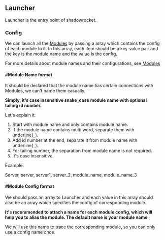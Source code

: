 
## Launcher

Launcher is the entry point of shadowrocket.

### Config

We can launch all the [Modules](/doc/modules.md) by passing a array which contains the config of each module to it. In
this array, each item should be a key-value pair and the key is the module name and the value is the config. 

For more details about module names and their configurations, see [Modules](/doc/modules.md) 

#### #Module Name format

It should be declared that the module name has certain connections with Modules, we can't name them casually.

**Simply, it's case insensitive snake_case module name with optional tailing id number.**

Let's explain it:

1. Start with module name and only contains module name.
2. If the module name contains multi word, separate them with underline(`_`).
3. Add id number at the end, separate it from module name with underline(`_`).
4. For tailing number, the separation from module name is not required.
5. It's case insensitive.

Example:

Server, server, server1, server_2, module_name, module_name_3

#### #Module Config format

We should pass an array to Launcher and each value in this array should also be an array which specifies the config of 
corresponding module.

**It's recommended to attach a name for each module config, which will help you to alias the module. 
The default name is your module name**

We will use this name to trace the corresponding module, so you can only use a config name once.
